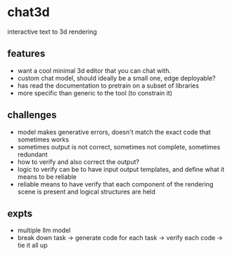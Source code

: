 # chat3d
interactive text to 3d rendering

## features
- want a cool minimal 3d editor that you can chat with. 
- custom chat model, should ideally be a small one, edge deployable?
- has read the documentation to pretrain on a subset of libraries
- more specific than generic to the tool (to constrain it)

## challenges
- model makes generative errors, doesn't match the exact code that sometimes works
- sometimes output is not correct, sometimes not complete, sometimes redundant
- how to verify and also correct the output? 
- logic to verify can be to have input output templates, and define what it means to be reliable
- reliable means to have verify that each component of the rendering scene is present and logical structures are held

## expts
- multiple llm model
- break down task -> generate code for each task -> verify each code -> tie it all up
